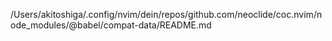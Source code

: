 /Users/akitoshiga/.config/nvim/dein/repos/github.com/neoclide/coc.nvim/node_modules/@babel/compat-data/README.md